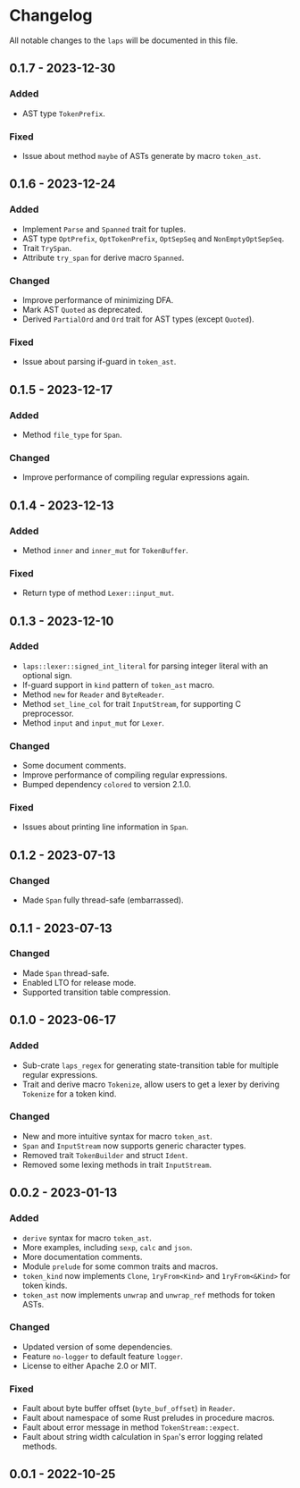 # Changelog

All notable changes to the `laps` will be documented in this file.

## 0.1.7 - 2023-12-30

### Added

* AST type `TokenPrefix`.

### Fixed

* Issue about method `maybe` of ASTs generate by macro `token_ast`.

## 0.1.6 - 2023-12-24

### Added

* Implement `Parse` and `Spanned` trait for tuples.
* AST type `OptPrefix`, `OptTokenPrefix`, `OptSepSeq` and `NonEmptyOptSepSeq`.
* Trait `TrySpan`.
* Attribute `try_span` for derive macro `Spanned`.

### Changed

* Improve performance of minimizing DFA.
* Mark AST `Quoted` as deprecated.
* Derived `PartialOrd` and `Ord` trait for AST types (except `Quoted`).

### Fixed

* Issue about parsing if-guard in `token_ast`.

## 0.1.5 - 2023-12-17

### Added

* Method `file_type` for `Span`.

### Changed

* Improve performance of compiling regular expressions again.

## 0.1.4 - 2023-12-13

### Added

* Method `inner` and `inner_mut` for `TokenBuffer`.

### Fixed

* Return type of method `Lexer::input_mut`.

## 0.1.3 - 2023-12-10

### Added

* `laps::lexer::signed_int_literal` for parsing integer literal with an optional sign.
* If-guard support in `kind` pattern of `token_ast` macro.
* Method `new` for `Reader` and `ByteReader`.
* Method `set_line_col` for trait `InputStream`, for supporting C preprocessor.
* Method `input` and `input_mut` for `Lexer`.

### Changed

* Some document comments.
* Improve performance of compiling regular expressions.
* Bumped dependency `colored` to version 2.1.0.

### Fixed

* Issues about printing line information in `Span`.

## 0.1.2 - 2023-07-13

### Changed

* Made `Span` fully thread-safe (embarrassed).

## 0.1.1 - 2023-07-13

### Changed

* Made `Span` thread-safe.
* Enabled LTO for release mode.
* Supported transition table compression.

## 0.1.0 - 2023-06-17

### Added

* Sub-crate `laps_regex` for generating state-transition table for multiple regular expressions.
* Trait and derive macro `Tokenize`, allow users to get a lexer by deriving `Tokenize` for a token kind.

### Changed

* New and more intuitive syntax for macro `token_ast`.
* `Span` and `InputStream` now supports generic character types.
* Removed trait `TokenBuilder` and struct `Ident`.
* Removed some lexing methods in trait `InputStream`.

## 0.0.2 - 2023-01-13

### Added

* `derive` syntax for macro `token_ast`.
* More examples, including `sexp`, `calc` and `json`.
* More documentation comments.
* Module `prelude` for some common traits and macros.
* `token_kind` now implements `Clone`, `1ryFrom<Kind>` and `1ryFrom<&Kind>` for token kinds.
* `token_ast` now implements `unwrap` and `unwrap_ref` methods for token ASTs.

### Changed

* Updated version of some dependencies.
* Feature `no-logger` to default feature `logger`.
* License to either Apache 2.0 or MIT.

### Fixed

* Fault about byte buffer offset (`byte_buf_offset`) in `Reader`.
* Fault about namespace of some Rust preludes in procedure macros.
* Fault about error message in method `TokenStream::expect`.
* Fault about string width calculation in `Span`'s error logging related methods.

## 0.0.1 - 2022-10-25
